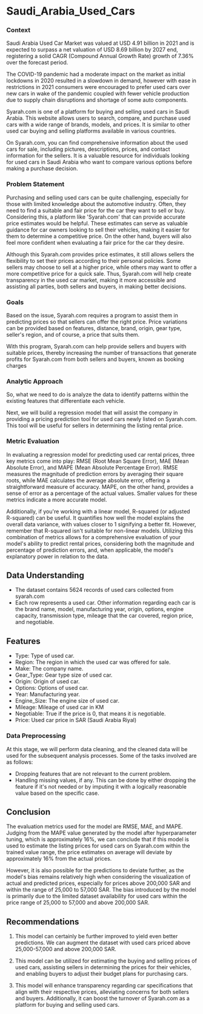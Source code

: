 # Saudi_Arabia_Used_Cars

### **Context**

Saudi Arabia Used Car Market was valued at USD 4.91 billion in 2021 and is expected to surpass a net valuation of USD 8.69 billion by 2027 end, registering a solid CAGR (Compound Annual Growth Rate) growth of 7.36% over the forecast period.

The COVID-19 pandemic had a moderate impact on the market as initial lockdowns in 2020 resulted in a slowdown in demand, however with ease in restrictions in 2021 consumers were encouraged to prefer used cars over new cars in wake of the pandemic coupled with fewer vehicle production due to supply chain disruptions and shortage of some auto components.

Syarah.com is one of a platform for buying and selling used cars in Saudi Arabia. This website allows users to search, compare, and purchase used cars with a wide range of brands, models, and prices. It is similar to other used car buying and selling platforms available in various countries.

On Syarah.com, you can find comprehensive information about the used cars for sale, including pictures, descriptions, prices, and contact information for the sellers. It is a valuable resource for individuals looking for used cars in Saudi Arabia who want to compare various options before making a purchase decision.

### **Problem Statement**

Purchasing and selling used cars can be quite challenging, especially for those with limited knowledge about the automotive industry. Often, they need to find a suitable and fair price for the car they want to sell or buy. Considering this, a platform like 'Syarah.com' that can provide accurate price estimates would be helpful. These estimates can serve as valuable guidance for car owners looking to sell their vehicles, making it easier for them to determine a competitive price. On the other hand, buyers will also feel more confident when evaluating a fair price for the car they desire.

Although this Syarah.com provides price estimates, it still allows sellers the flexibility to set their prices according to their personal policies. Some sellers may choose to sell at a higher price, while others may want to offer a more competitive price for a quick sale. Thus, Syarah.com will help create transparency in the used car market, making it more accessible and assisting all parties, both sellers and buyers, in making better decisions.

### **Goals**

Based on the issue, Syarah.com requires a program to assist them in predicting prices so that sellers can offer the right price. Price variations can be provided based on features, distance, brand, origin, gear type, seller's region, and of course, a price that suits them.

With this program, Syarah.com can help provide sellers and buyers with suitable prices, thereby increasing the number of transactions that generate profits for Syarah.com from both sellers and buyers, known as booking charges

### **Analytic Approach**

So, what we need to do is analyze the data to identify patterns within the existing features that differentiate each vehicle.

Next, we will build a regression model that will assist the company in providing a pricing prediction tool for used cars newly listed on Syarah.com. This tool will be useful for sellers in determining the listing rental price.

### **Metric Evaluation**

In evaluating a regression model for predicting used car rental prices, three key metrics come into play: RMSE (Root Mean Square Error), MAE (Mean Absolute Error), and MAPE (Mean Absolute Percentage Error). RMSE measures the magnitude of prediction errors by averaging their square roots, while MAE calculates the average absolute error, offering a straightforward measure of accuracy. MAPE, on the other hand, provides a sense of error as a percentage of the actual values. Smaller values for these metrics indicate a more accurate model.

Additionally, if you're working with a linear model, R-squared (or adjusted R-squared) can be useful. It quantifies how well the model explains the overall data variance, with values closer to 1 signifying a better fit. However, remember that R-squared isn't suitable for non-linear models. Utilizing this combination of metrics allows for a comprehensive evaluation of your model's ability to predict rental prices, considering both the magnitude and percentage of prediction errors, and, when applicable, the model's explanatory power in relation to the data.

## **Data Understanding**
- The dataset contains 5624 records of used cars collected from syarah.com
- Each row represents a used car. Other information regarding each car is the brand name, model, manufacturing year, origin, options, engine capacity, transmission type, mileage that the car covered, region price, and negotiable.

## **Features**
-	Type: Type of used car.
-	Region: The region in which the used car was offered for sale.
-	Make: The company name.
-	Gear_Type: Gear type size of used car.
-	Origin: Origin of used car.
-	Options: Options of used car.
-	Year: Manufacturing year.
-	Engine_Size: The engine size of used car.
-	Mileage: Mileage of used car in KM
-	Negotiable: True if the price is 0, that means it is negotiable.
-	Price: Used car price in SAR (Saudi Arabia Riyal)

### **Data Preprocessing**
At this stage, we will perform data cleaning, and the cleaned data will be used for the subsequent analysis processes. Some of the tasks involved are as follows:
- Dropping features that are not relevant to the current problem.
- Handling missing values, if any. This can be done by either dropping the feature if it's not needed or by imputing it with a logically reasonable value based on the specific case.

## **Conclusion**

The evaluation metrics used for the model are RMSE, MAE, and MAPE. Judging from the MAPE value generated by the model after hyperparameter tuning, which is approximately 16%, we can conclude that if this model is used to estimate the listing prices for used cars on Syarah.com within the trained value range, the price estimates on average will deviate by approximately 16% from the actual prices.

However, it is also possible for the predictions to deviate further, as the model's bias remains relatively high when considering the visualization of actual and predicted prices, especially for prices above 200,000 SAR and within the range of 25,000 to 57,000 SAR. The bias introduced by the model is primarily due to the limited dataset availability for used cars within the price range of 25,000 to 57,000 and above 200,000 SAR.

## **Recommendations**

1. This model can certainly be further improved to yield even better predictions. We can augment the dataset with used cars priced above 25,000-57,000 and above 200,000 SAR.

2. This model can be utilized for estimating the buying and selling prices of used cars, assisting sellers in determining the prices for their vehicles, and enabling buyers to adjust their budget plans for purchasing cars. 

3. This model will enhance transparency regarding car specifications that align with their respective prices, alleviating concerns for both sellers and buyers. Additionally, it can boost the turnover of Syarah.com as a platform for buying and selling used cars.
